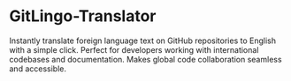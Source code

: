 # GitLingo-Translator
Instantly translate foreign language text on GitHub repositories to English with a simple click. Perfect for developers working with international codebases and documentation. Makes global code collaboration seamless and accessible.
